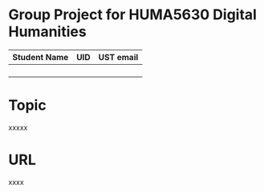 # Group Project for HUMA5630 Digital Humanities

| Student Name | UID | UST email | 
| --------- | --- | --------- |
|           |     |           |
|           |     |           |
|           |     |           |
|           |     |           |

# Topic
xxxxx

# URL
xxxx
